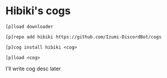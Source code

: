 # Hibiki's cogs

```
[p]load downloader

[p]repo add hibiki https://github.com/Izumi-DiscordBot/cogs

[p]cog install hibiki <cog>

[p]load <cog>
```

I'll write cog desc later
